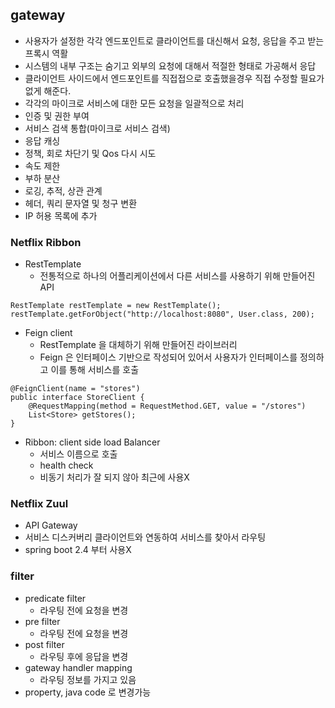 ## gateway

* 사용자가 설정한 각각 엔드포인트로 클라이언트를 대신해서 요청, 응답을 주고 받는 프록시 역활
* 시스템의 내부 구조는 숨기고 외부의 요청에 대해서 적절한 형태로 가공해서 응답
* 클라이언트 사이드에서 엔드포인트를 직접접으로 호출했을경우 직접 수정할 필요가 없게 해준다.
* 각각의 마이크로 서비스에 대한 모든 요청을 일괄적으로 처리
* 인증 및 권한 부여
* 서비스 검색 통합(마이크로 서비스 검색)
* 응답 캐싱
* 정책, 회로 차단기 및 Qos 다시 시도
* 속도 제한
* 부하 분산
* 로깅, 추적, 상관 관계
* 헤더, 쿼리 문자열 및 청구 변환
* IP 허용 목록에 추가

### Netflix Ribbon

* RestTemplate
  * 전통적으로 하나의 어플리케이션에서 다른 서비스를 사용하기 위해 만들어진 API
```
RestTemplate restTemplate = new RestTemplate();
restTemplate.getForObject("http://localhost:8080", User.class, 200);
```
* Feign client
  * RestTemplate 을 대체하기 위해 만들어진 라이브러리
  * Feign 은 인터페이스 기반으로 작성되어 있어서 사용자가 인터페이스를 정의하고 이를 통해 서비스를 호출
```
@FeignClient(name = "stores")
public interface StoreClient {
    @RequestMapping(method = RequestMethod.GET, value = "/stores")
    List<Store> getStores();
}
```
* Ribbon: client side load Balancer
  * 서비스 이름으로 호출
  * health check
  * 비동기 처리가 잘 되지 않아 최근에 사용X

### Netflix Zuul

* API Gateway
* 서비스 디스커버리 클라이언트와 연동하여 서비스를 찾아서 라우팅
* spring boot 2.4 부터 사용X

### filter

* predicate filter
  * 라우팅 전에 요청을 변경
* pre filter
  * 라우팅 전에 요청을 변경
* post filter
  * 라우팅 후에 응답을 변경
* gateway handler mapping
  * 라우팅 정보를 가지고 있음
* property, java code 로 변경가능